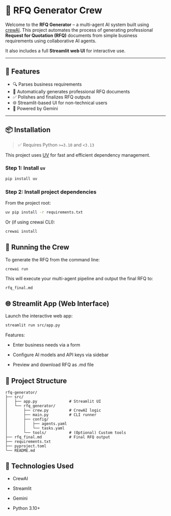 # 🧾 RFQ Generator Crew

Welcome to the **RFQ Generator** – a multi-agent AI system built using [crewAI](https://crewai.com). This project automates the process of generating professional **Request for Quotation (RFQ)** documents from simple business requirements using collaborative AI agents.

It also includes a full **Streamlit web UI** for interactive use.

---

## 🚀 Features

- 🔍 Parses business requirements
- 📝 Automatically generates professional RFQ documents
- ✅ Polishes and finalizes RFQ outputs
- 🌐 Streamlit-based UI for non-technical users
- 🧠 Powered by Gemini

---

## 📦 Installation

> ✅ Requires Python `>=3.10` and `<3.13`

This project uses [UV](https://docs.astral.sh/uv/) for fast and efficient dependency management.

### Step 1: Install `uv`

```bash
pip install uv
```

### Step 2: Install project dependencies

From the project root:

```bash
uv pip install -r requirements.txt
```

Or (if using crewai CLI):

```bash
crewai install
```

## 🧠 Running the Crew

To generate the RFQ from the command line:

```bash
crewai run
```

This will execute your multi-agent pipeline and output the final RFQ to:

`rfq_final.md`

## 🌐 Streamlit App (Web Interface)

Launch the interactive web app:

```bash
streamlit run src/app.py
```

Features:

- Enter business needs via a form

- Configure AI models and API keys via sidebar

- Preview and download RFQ as .md file

## 📁 Project Structure

```
rfq-generator/
├── src/
│   ├── app.py              # Streamlit UI
│   └── rfq_generator/
│       ├── crew.py         # CrewAI logic
│       ├── main.py         # CLI runner
│       ├── config/
│       │   ├── agents.yaml
│       │   └── tasks.yaml
│       └── tools/          # (Optional) Custom tools
├── rfq_final.md            # Final RFQ output
├── requirements.txt
├── pyproject.toml
└── README.md
```

## 🧩 Technologies Used

- CrewAI

- Streamlit

- Gemini

- Python 3.10+
